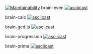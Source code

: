 [![Maintainability](https://api.codeclimate.com/v1/badges/059acee4b6edfdb33138/maintainability)](https://codeclimate.com/github/UlianaIvanova/frontend-project-44/maintainability)
brain-even
[![asciicast](https://asciinema.org/a/kD5uMX5Tu14SpHaJLjIzb0gSE.svg)](https://asciinema.org/a/kD5uMX5Tu14SpHaJLjIzb0gSE)

brain-calc
[![asciicast](https://asciinema.org/a/d4Ah0ENxjZvN9HdrCInk9qPe5.svg)](https://asciinema.org/a/d4Ah0ENxjZvN9HdrCInk9qPe5)

brain-gcd.js
[![asciicast](https://asciinema.org/a/3yFCyfzP20zMyW8qSfYFWY8VA.svg)](https://asciinema.org/a/3yFCyfzP20zMyW8qSfYFWY8VA)

brain-progression
[![asciicast](https://asciinema.org/a/bXOCOKtfXzrTMnNwITGdyxVGb.svg)](https://asciinema.org/a/bXOCOKtfXzrTMnNwITGdyxVGb)

brain-prime
[![asciicast](https://asciinema.org/a/4mPhj9IMEp3cTH880R1ZcJCz0.svg)](https://asciinema.org/a/4mPhj9IMEp3cTH880R1ZcJCz0)
